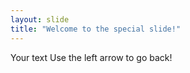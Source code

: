 ```yaml
---
layout: slide
title: "Welcome to the special slide!"
---
```

Your text
Use the left arrow to go back!
